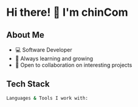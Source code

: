 # Hi there! 👋 I'm chinCom

## About Me
- 💻 Software Developer
- 🌱 Always learning and growing
- 👯 Open to collaboration on interesting projects

## Tech Stack
```bash
Languages & Tools I work with:
